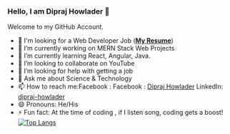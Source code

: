 ### Hello, I am Dipraj Howlader 👋
Welcome to my GitHub Account.

- 💼 I'm looking for a Web Developer Job ([**My Resume**](https://drive.google.com/uc?export=download&id=1lu0S4Cl-nnqV0mvCBn77uBMRfBCaGnfb))
- 🔭 I’m currently working on MERN Stack Web Projects
- 🌱 I’m currently learning React, Angular, Java.
- 👯 I’m looking to collaborate on YouTube
- 🤔 I’m looking for help with getting a job
- 💬 Ask me about Science & Technology
- 📫 How to reach me:Facebook : Facebook : [Dipraj Howlader](https://www.facebook.com/your.dipraj) LinkedIn: [dipraj-howlader](https://www.linkedin.com/in/dipraj-howlader/)
- 😄 Pronouns: He/His
- ⚡ Fun fact: At the time of coding , if I listen song, coding gets a boost!
[![Top Langs](https://github.com/dipraj-howlader/dipraj-howlader.vercel.app/api/top-langs/?username=anuraghazra&layout=compact)](https://github.com/anuraghazra/github-readme-stats)




